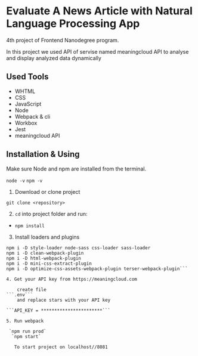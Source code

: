 #  Evaluate A News Article with Natural Language Processing App

4th project of Frontend Nanodegree program.

 In this project we used API of servise named meaningcloud API to analyse and display analyzed data dynamically

## Used Tools

- WHTML
- CSS
- JavaScript
- Node
- Webpack & cli
- Workbox
- Jest
- meaningcloud API

## Installation & Using 

Make sure Node and npm are installed from the terminal.

`node -v`
`npm -v`

1. Download or clone project

`git clone <repository>` 

2. `cd` into project folder and run:
- ```npm install```
3. Install loaders and plugins

```npm i -D @babel/core @babel/preset-env babel-loader
npm i -D style-loader node-sass css-loader sass-loader
npm i -D clean-webpack-plugin
npm i -D html-webpack-plugin
npm i -D mini-css-extract-plugin
npm i -D optimize-css-assets-webpack-plugin terser-webpack-plugin```

4. Get your API key from https://meaningcloud.com
    
    create file 
```.env```
    and replace stars with your API key 
    
```API_KEY = ***********************```

5. Run webpack 

 `npm run prod`
  `npm start`
  
   To start project on localhost//8081



